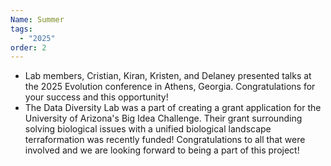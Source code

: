 ```yaml
---
Name: Summer
tags:
  - "2025"
order: 2
---
```

* Lab members, Cristian, Kiran, Kristen, and Delaney presented talks at the 2025 Evolution conference in Athens, Georgia. Congratulations for your success and this opportunity! 
* The Data Diversity Lab was a part of creating a grant application for the University of Arizona's Big Idea Challenge. Their grant surrounding solving biological issues with a unified biological landscape terraformation was recently funded! Congratulations to all that were involved and we are looking forward to being a part of this project!
